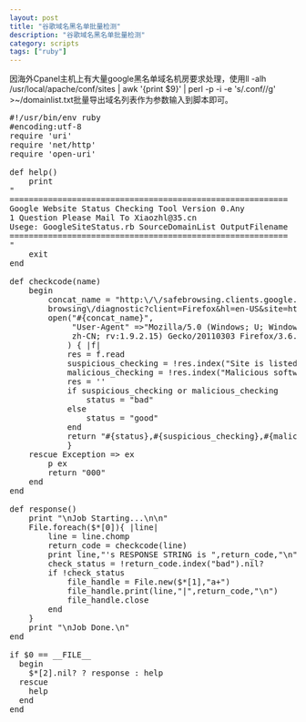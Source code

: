 ```yaml
---
layout: post
title: "谷歌域名黑名单批量检测"
description: "谷歌域名黑名单批量检测"
category: scripts
tags: ["ruby"]
---
```


因海外Cpanel主机上有大量google黑名单域名机房要求处理，使用ll -alh /usr/local/apache/conf/sites | awk '{print $9}' | perl -p -i -e 's/\.conf//g' >~/domainlist.txt批量导出域名列表作为参数输入到脚本即可。

<pre>
#!/usr/bin/env ruby
#encoding:utf-8
require 'uri'
require 'net/http'
require 'open-uri'

def help()
	print 
"
==========================================================
Google Website Status Checking Tool Version 0.Any
1 Question Please Mail To Xiaozhl@35.cn
Usege: GoogleSiteStatus.rb SourceDomainList OutputFilename
==========================================================
"
	exit
end

def checkcode(name)
	begin
		concat_name = "http:\/\/safebrowsing.clients.google.com\/safe
		browsing\/diagnostic?client=Firefox&hl=en-US&site=http:\/\/#{name}"
		open("#{concat_name}",
			 "User-Agent" =>"Mozilla/5.0 (Windows; U; Windows NT 6.1; 
			 zh-CN; rv:1.9.2.15) Gecko/20110303 Firefox/3.6.15",
			) { |f|
			res = f.read
			suspicious_checking = !res.index("Site is listed as suspicious").nil?
			malicious_checking = !res.index("Malicious software includes").nil?
			res = ''
			if suspicious_checking or malicious_checking
				status = "bad"
			else
				status = "good"
			end
			return "#{status},#{suspicious_checking},#{malicious_checking}"
			}
	rescue Exception => ex
		p ex
		return "000"
	end
end

def response()
	print "\nJob Starting...\n\n"  
	File.foreach($*[0]){ |line|
		line = line.chomp
		return_code = checkcode(line)
		print line,"'s RESPONSE STRING is ",return_code,"\n"
		check_status = !return_code.index("bad").nil?
		if !check_status
			file_handle = File.new($*[1],"a+")
			file_handle.print(line,"|",return_code,"\n")
			file_handle.close
		end
	}  
	print "\nJob Done.\n"
end

if $0 == __FILE__
  begin
    $*[2].nil? ? response : help
  rescue 
    help
  end
end
</pre>
